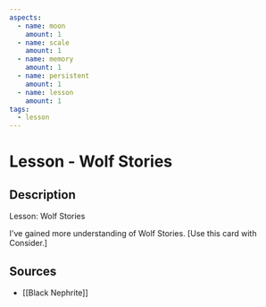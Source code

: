 ```yaml
---
aspects: 
  - name: moon
    amount: 1
  - name: scale
    amount: 1
  - name: memory
    amount: 1
  - name: persistent
    amount: 1
  - name: lesson
    amount: 1
tags:
  - lesson
---
```


# Lesson - Wolf Stories

## Description
Lesson: Wolf Stories

I've gained more understanding of Wolf Stories. [Use this card with Consider.]
## Sources
- [[Black Nephrite]]